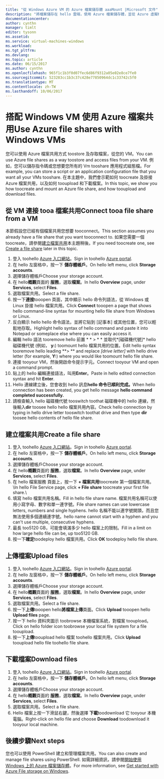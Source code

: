 ```yaml
---
title: "從 Windows Azure VM 的 Azure 檔案儲存體 aaaMount |Microsoft 文件"
description: "將檔案儲存在 hello 雲端，使用 Azure 檔案儲存體，並從 Azure 虛擬機器 (VM) 掛接您雲端的檔案共用。"
documentationcenter: 
author: cynthn
manager: timlt
editor: tysonn
ms.assetid: 
ms.service: virtual-machines-windows
ms.workload: 
ms.tgt_pltfrm: 
ms.devlang: 
ms.topic: article
ms.date: 06/15/2017
ms.author: cynthn
ms.openlocfilehash: 965f1c1b3f0d07fec6d86f9312a05e02e8ce7fe0
ms.sourcegitcommit: 523283cc1b3c37c428e77850964dc1c33742c5f0
ms.translationtype: MT
ms.contentlocale: zh-TW
ms.lasthandoff: 10/06/2017
---
```

# <a name="use-azure-file-shares-with-windows-vms"></a><span data-ttu-id="f10f0-103">搭配 Windows VM 使用 Azure 檔案共用</span><span class="sxs-lookup"><span data-stu-id="f10f0-103">Use Azure file shares with Windows VMs</span></span> 

<span data-ttu-id="f10f0-104">您可以使用 Azure 檔案共用方式 toostore 及存取檔案，從您的 VM。</span><span class="sxs-lookup"><span data-stu-id="f10f0-104">You can use Azure file shares as a way toostore and access files from your VM.</span></span> <span data-ttu-id="f10f0-105">例如，您可以儲存指令碼或您想要您所有的 Vm tooshare 應用程式組態檔。</span><span class="sxs-lookup"><span data-stu-id="f10f0-105">For example, you can store a script or an application configuration file that you want all your VMs tooshare.</span></span> <span data-ttu-id="f10f0-106">在本主題中，我們會示範如何 toocreate 及掛接 Azure 檔案共用，以及如何 tooupload 和下載檔案。</span><span class="sxs-lookup"><span data-stu-id="f10f0-106">In this topic, we show you how toocreate and mount an Azure file share, and how tooupload and download files.</span></span>

## <a name="connect-tooa-file-share-from-a-vm"></a><span data-ttu-id="f10f0-107">從 VM 連接 tooa 檔案共用</span><span class="sxs-lookup"><span data-stu-id="f10f0-107">Connect tooa file share from a VM</span></span>

<span data-ttu-id="f10f0-108">本節假設您已經有個檔案共用您想要 tooconnect。</span><span class="sxs-lookup"><span data-stu-id="f10f0-108">This section assumes you already have a file share that you want tooconnect to.</span></span> <span data-ttu-id="f10f0-109">如果您需要一個 toocreate，請參閱[建立檔案共用](#create-a-file-share)本主題稍後。</span><span class="sxs-lookup"><span data-stu-id="f10f0-109">If you need toocreate one, see [Create a file share](#create-a-file-share) later in this topic.</span></span>

1. <span data-ttu-id="f10f0-110">登入 toohello [Azure 入口網站](https://portal.azure.com)。</span><span class="sxs-lookup"><span data-stu-id="f10f0-110">Sign in toohello [Azure portal](https://portal.azure.com).</span></span>
2. <span data-ttu-id="f10f0-111">在 hello 左窗格中，按一下 **儲存體帳戶**。</span><span class="sxs-lookup"><span data-stu-id="f10f0-111">On hello left menu, click **Storage accounts**.</span></span>
3. <span data-ttu-id="f10f0-112">選擇儲存體帳戶</span><span class="sxs-lookup"><span data-stu-id="f10f0-112">Choose your storage account.</span></span>
4. <span data-ttu-id="f10f0-113">在 hello**概觀**頁面的 **服務**，選取**檔案**。</span><span class="sxs-lookup"><span data-stu-id="f10f0-113">In hello **Overview** page, under **Services**, select **Files**.</span></span>
5. <span data-ttu-id="f10f0-114">選取檔案共用。</span><span class="sxs-lookup"><span data-stu-id="f10f0-114">Select a file share.</span></span>
6. <span data-ttu-id="f10f0-115">按一下**連接**tooopen 頁面，其中顯示 hello 命令列語法，從 Windows 或 Linux 掛接 hello 檔案共用。</span><span class="sxs-lookup"><span data-stu-id="f10f0-115">Click **Connect** tooopen a page that shows hello command-line syntax for mounting hello file share from Windows or Linux.</span></span>
7. <span data-ttu-id="f10f0-116">反白顯示 hello hello 命令語法，並將它貼到 [記事本] 或其他位置，您可以輕鬆地存取。</span><span class="sxs-lookup"><span data-stu-id="f10f0-116">Highlight hello syntax of hello command and paste it into Notepad or someplace else where you can easily access it.</span></span> 
8. <span data-ttu-id="f10f0-117">編輯 hello 語法 tooremove hello 前置 * * > * * 並取代*[磁碟機代號]* hello 磁碟機代號 (例如， **y:**) toomount hello 檔案共用的位置。</span><span class="sxs-lookup"><span data-stu-id="f10f0-117">Edit hello syntax tooremove hello leading **> ** and replace *[drive letter]* with hello drive letter (for example, **Y:**) where you would like toomount hello file share.</span></span>
8. <span data-ttu-id="f10f0-118">連接 tooyour VM，然後開啟命令提示字元。</span><span class="sxs-lookup"><span data-stu-id="f10f0-118">Connect tooyour VM and open a command prompt.</span></span>
9. <span data-ttu-id="f10f0-119">貼上的 hello 編輯連接語法，叫用**Enter**。</span><span class="sxs-lookup"><span data-stu-id="f10f0-119">Paste in hello edited connection syntax and hit **Enter**.</span></span>
10. <span data-ttu-id="f10f0-120">Hello 連線建立後，您會收到 hello 訊息**hello 命令已順利完成。**</span><span class="sxs-lookup"><span data-stu-id="f10f0-120">When hello connection has been created, you get hello message **hello command completed successfully.**</span></span>
11. <span data-ttu-id="f10f0-121">請檢查輸入 hello 磁碟機代號 tooswitch toothat 磁碟機中的 hello 連線，然後輸入**dir** toosee hello hello 檔案共用內容。</span><span class="sxs-lookup"><span data-stu-id="f10f0-121">Check hello connection by typing in hello drive letter tooswitch toothat drive and then type **dir** toosee hello contents of hello file share.</span></span>



## <a name="create-a-file-share"></a><span data-ttu-id="f10f0-122">建立檔案共用</span><span class="sxs-lookup"><span data-stu-id="f10f0-122">Create a file share</span></span> 
1. <span data-ttu-id="f10f0-123">登入 toohello [Azure 入口網站](https://portal.azure.com)。</span><span class="sxs-lookup"><span data-stu-id="f10f0-123">Sign in toohello [Azure portal](https://portal.azure.com).</span></span>
2. <span data-ttu-id="f10f0-124">在 hello 左窗格中，按一下 **儲存體帳戶**。</span><span class="sxs-lookup"><span data-stu-id="f10f0-124">On hello left menu, click **Storage accounts**.</span></span>
3. <span data-ttu-id="f10f0-125">選擇儲存體帳戶</span><span class="sxs-lookup"><span data-stu-id="f10f0-125">Choose your storage account.</span></span>
4. <span data-ttu-id="f10f0-126">在 hello**概觀**頁面的 **服務**，選取**檔案**。</span><span class="sxs-lookup"><span data-stu-id="f10f0-126">In hello **Overview** page, under **Services**, select **Files**.</span></span>
5. <span data-ttu-id="f10f0-127">在 hello 檔案服務 頁面上，按一下  **+ 檔案共用**toocreate 第一個檔案共用。 \\</span><span class="sxs-lookup"><span data-stu-id="f10f0-127">In hello File Service page, click **+ File share** toocreate your first file share.\\</span></span>
6. <span data-ttu-id="f10f0-128">填寫 hello 檔案共用名稱。</span><span class="sxs-lookup"><span data-stu-id="f10f0-128">Fill in hello file share name.</span></span> <span data-ttu-id="f10f0-129">檔案共用名稱可以使用小寫字母、數字和單一連字號。</span><span class="sxs-lookup"><span data-stu-id="f10f0-129">File share names can use lowercase letters, numbers and single hyphens.</span></span> <span data-ttu-id="f10f0-130">hello 名稱不能以連字號開頭，而且您無法使用多個連續連字號。</span><span class="sxs-lookup"><span data-stu-id="f10f0-130">hello name cannot start with a hyphen and you can't use multiple, consecutive hyphens.</span></span> 
7. <span data-ttu-id="f10f0-131">最長 too5120 GB，可能會填滿多少 hello 檔案上的限制。</span><span class="sxs-lookup"><span data-stu-id="f10f0-131">Fill in a limit on how large hello file can be, up too5120 GB.</span></span>
8. <span data-ttu-id="f10f0-132">按一下**確定**toodeploy hello 檔案共用。</span><span class="sxs-lookup"><span data-stu-id="f10f0-132">Click **OK** toodeploy hello file share.</span></span>
   
## <a name="upload-files"></a><span data-ttu-id="f10f0-133">上傳檔案</span><span class="sxs-lookup"><span data-stu-id="f10f0-133">Upload files</span></span>
1. <span data-ttu-id="f10f0-134">登入 toohello [Azure 入口網站](https://portal.azure.com)。</span><span class="sxs-lookup"><span data-stu-id="f10f0-134">Sign in toohello [Azure portal](https://portal.azure.com).</span></span>
2. <span data-ttu-id="f10f0-135">在 hello 左窗格中，按一下 **儲存體帳戶**。</span><span class="sxs-lookup"><span data-stu-id="f10f0-135">On hello left menu, click **Storage accounts**.</span></span>
3. <span data-ttu-id="f10f0-136">選擇儲存體帳戶</span><span class="sxs-lookup"><span data-stu-id="f10f0-136">Choose your storage account.</span></span>
4. <span data-ttu-id="f10f0-137">在 hello**概觀**頁面的 **服務**，選取**檔案**。</span><span class="sxs-lookup"><span data-stu-id="f10f0-137">In hello **Overview** page, under **Services**, select **Files**.</span></span>
5. <span data-ttu-id="f10f0-138">選取檔案共用。</span><span class="sxs-lookup"><span data-stu-id="f10f0-138">Select a file share.</span></span>
6. <span data-ttu-id="f10f0-139">按一下**上傳**tooopen hello**將檔案上傳**頁面。</span><span class="sxs-lookup"><span data-stu-id="f10f0-139">Click **Upload** tooopen hello **Upload files** page.</span></span>
7. <span data-ttu-id="f10f0-140">按一下 hello 資料夾圖示 toobrowse 本機檔案系統，對檔案 tooupload。</span><span class="sxs-lookup"><span data-stu-id="f10f0-140">Click on hello folder icon toobrowse your local file system for a file tooupload.</span></span>   
8. <span data-ttu-id="f10f0-141">按一下**上傳**tooupload hello 檔案 toohello 檔案共用。</span><span class="sxs-lookup"><span data-stu-id="f10f0-141">Click **Upload** tooupload hello file toohello file share.</span></span>

## <a name="download-files"></a><span data-ttu-id="f10f0-142">下載檔案</span><span class="sxs-lookup"><span data-stu-id="f10f0-142">Download files</span></span>
1. <span data-ttu-id="f10f0-143">登入 toohello [Azure 入口網站](https://portal.azure.com)。</span><span class="sxs-lookup"><span data-stu-id="f10f0-143">Sign in toohello [Azure portal](https://portal.azure.com).</span></span>
2. <span data-ttu-id="f10f0-144">在 hello 左窗格中，按一下 **儲存體帳戶**。</span><span class="sxs-lookup"><span data-stu-id="f10f0-144">On hello left menu, click **Storage accounts**.</span></span>
3. <span data-ttu-id="f10f0-145">選擇儲存體帳戶</span><span class="sxs-lookup"><span data-stu-id="f10f0-145">Choose your storage account.</span></span>
4. <span data-ttu-id="f10f0-146">在 hello**概觀**頁面的 **服務**，選取**檔案**。</span><span class="sxs-lookup"><span data-stu-id="f10f0-146">In hello **Overview** page, under **Services**, select **Files**.</span></span>
5. <span data-ttu-id="f10f0-147">選取檔案共用。</span><span class="sxs-lookup"><span data-stu-id="f10f0-147">Select a file share.</span></span>
6. <span data-ttu-id="f10f0-148">Hello 檔案上按一下滑鼠右鍵，然後選擇 **下載**toodownload 它 tooyour 本機電腦。</span><span class="sxs-lookup"><span data-stu-id="f10f0-148">Right-click on hello file and choose **Download** toodownload it tooyour local machine.</span></span>
   

## <a name="next-steps"></a><span data-ttu-id="f10f0-149">後續步驟</span><span class="sxs-lookup"><span data-stu-id="f10f0-149">Next steps</span></span>

<span data-ttu-id="f10f0-150">您也可以使用 PowerShell 建立和管理檔案共用。</span><span class="sxs-lookup"><span data-stu-id="f10f0-150">You can also create and manage file shares using PowerShell.</span></span> <span data-ttu-id="f10f0-151">如需詳細資訊，請參閱[開始使用 Windows 上的 Azure 檔案儲存體](../../storage/files/storage-dotnet-how-to-use-files.md)。</span><span class="sxs-lookup"><span data-stu-id="f10f0-151">For more information, see [Get started with Azure File storage on Windows](../../storage/files/storage-dotnet-how-to-use-files.md).</span></span>
